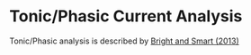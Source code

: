 # Tonic/Phasic Current Analysis

Tonic/Phasic analysis is described by [Bright and Smart (2013)](https://www.ncbi.nlm.nih.gov/pmc/articles/PMC3852068/)